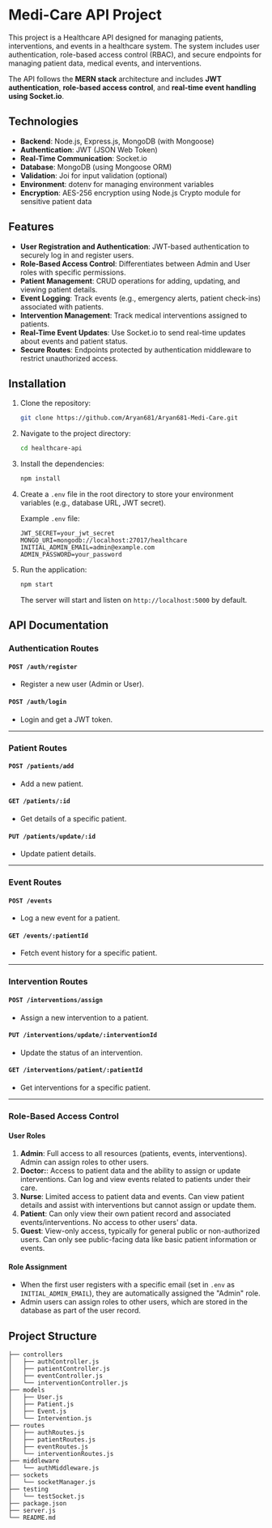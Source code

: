 # Medi-Care API Project

This project is a Healthcare API designed for managing patients, interventions, and events in a healthcare system. The system includes user authentication, role-based access control (RBAC), and secure endpoints for managing patient data, medical events, and interventions.

The API follows the **MERN stack** architecture and includes **JWT authentication**, **role-based access control**, and **real-time event handling using Socket.io**.

## Technologies

- **Backend**: Node.js, Express.js, MongoDB (with Mongoose)
- **Authentication**: JWT (JSON Web Token)
- **Real-Time Communication**: Socket.io
- **Database**: MongoDB (using Mongoose ORM)
- **Validation**: Joi for input validation (optional)
- **Environment**: dotenv for managing environment variables
- **Encryption**: AES-256 encryption using Node.js Crypto module for sensitive patient data

## Features

- **User Registration and Authentication**: JWT-based authentication to securely log in and register users.
- **Role-Based Access Control**: Differentiates between Admin and User roles with specific permissions.
- **Patient Management**: CRUD operations for adding, updating, and viewing patient details.
- **Event Logging**: Track events (e.g., emergency alerts, patient check-ins) associated with patients.
- **Intervention Management**: Track medical interventions assigned to patients.
- **Real-Time Event Updates**: Use Socket.io to send real-time updates about events and patient status.
- **Secure Routes**: Endpoints protected by authentication middleware to restrict unauthorized access.

## Installation

1. Clone the repository:

    ```bash
    git clone https://github.com/Aryan681/Aryan681-Medi-Care.git
    ```

2. Navigate to the project directory:

    ```bash
    cd healthcare-api
    ```

3. Install the dependencies:

    ```bash
    npm install
    ```

4. Create a `.env` file in the root directory to store your environment variables (e.g., database URL, JWT secret).

    Example `.env` file:

    ```env
    JWT_SECRET=your_jwt_secret
    MONGO_URI=mongodb://localhost:27017/healthcare
    INITIAL_ADMIN_EMAIL=admin@example.com
    ADMIN_PASSWORD=your_password
    ```

5. Run the application:

    ```bash
    npm start
    ```

    The server will start and listen on `http://localhost:5000` by default.

## API Documentation

### Authentication Routes

#### `POST /auth/register`
- Register a new user (Admin or User).

#### `POST /auth/login`
- Login and get a JWT token.

---

### Patient Routes

#### `POST /patients/add`
- Add a new patient.

#### `GET /patients/:id`
- Get details of a specific patient.

#### `PUT /patients/update/:id`
- Update patient details.

---

### Event Routes

#### `POST /events`
- Log a new event for a patient.

#### `GET /events/:patientId`
- Fetch event history for a specific patient.

---

### Intervention Routes

#### `POST /interventions/assign`
- Assign a new intervention to a patient.

#### `PUT /interventions/update/:interventionId`
- Update the status of an intervention.

#### `GET /interventions/patient/:patientId`
- Get interventions for a specific patient.

---

### Role-Based Access Control

#### User Roles

1. **Admin**: Full access to all resources (patients, events, interventions). Admin can assign roles to other users.
2. **Doctor:**: Access to patient data and the ability to assign or update interventions. Can log and view events related to patients under their care.
3. **Nurse**:  Limited access to patient data and events. Can view patient details and assist with interventions but cannot assign or update them.
4. **Patient**: Can only view their own patient record and associated events/interventions. No access to other users' data.
5. **Guest**: View-only access, typically for general public or non-authorized users. Can only see public-facing data like basic patient information or events.
#### Role Assignment    

- When the first user registers with a specific email (set in `.env` as `INITIAL_ADMIN_EMAIL`), they are automatically assigned the "Admin" role.
- Admin users can assign roles to other users, which are stored in the database as part of the user record.

## Project Structure

```plaintext
├── controllers
│   ├── authController.js
│   ├── patientController.js
│   ├── eventController.js
│   └── interventionController.js
├── models
│   ├── User.js
│   ├── Patient.js
│   ├── Event.js
│   └── Intervention.js
├── routes
│   ├── authRoutes.js
│   ├── patientRoutes.js
│   ├── eventRoutes.js
│   └── interventionRoutes.js
├── middleware
│   └── authMiddleware.js
├── sockets
│   └── socketManager.js
├── testing
│   └── testSocket.js
├── package.json
├── server.js
└── README.md
